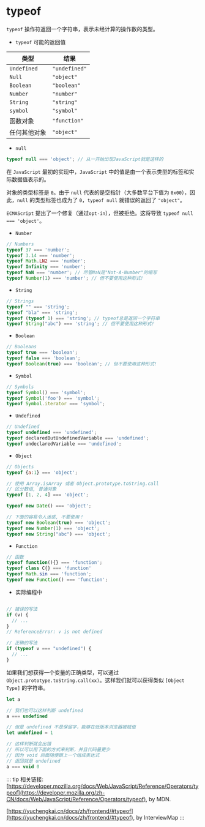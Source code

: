 # typeof

`typeof` 操作符返回一个字符串，表示未经计算的操作数的类型。

- `typeof` 可能的返回值

类型                        | 结果
-------                     | -------
`Undefined`                   | `"undefined"`
`Null`                        | `"object"`
`Boolean`                     | `"boolean"`
`Number`                      | `"number"`
`String`                      | `"string"`
`symbol`                       | `"symbol"`
函数对象                     | `"function"`
任何其他对象                  | `"object"`

- `null`

```js
typeof null === 'object'; // 从一开始出现JavaScript就是这样的
```

在 `JavaScript` 最初的实现中，`JavaScript` 中的值是由一个表示类型的标签和实际数据值表示的。

对象的类型标签是 `0`。由于 `null` 代表的是空指针（大多数平台下值为 `0x00`），因此，`null` 的类型标签也成为了 `0`，`typeof null` 就错误的返回了 `"object"`。

`ECMAScript` 提出了一个修复（通过`opt-in`），但被拒绝。这将导致 `typeof null === 'object'`。

- `Number`

```js
// Numbers
typeof 37 === 'number';
typeof 3.14 === 'number';
typeof Math.LN2 === 'number';
typeof Infinity === 'number';
typeof NaN === 'number'; // 尽管NaN是"Not-A-Number"的缩写
typeof Number(1) === 'number'; // 但不要使用这种形式!
```

- `String`

```js
// Strings
typeof "" === 'string';
typeof "bla" === 'string';
typeof (typeof 1) === 'string'; // typeof总是返回一个字符串
typeof String("abc") === 'string'; // 但不要使用这种形式!
```

- `Boolean`

```js
// Booleans
typeof true === 'boolean';
typeof false === 'boolean';
typeof Boolean(true) === 'boolean'; // 但不要使用这种形式!
```

- `Symbol`

```js
// Symbols
typeof Symbol() === 'symbol';
typeof Symbol('foo') === 'symbol';
typeof Symbol.iterator === 'symbol';
```

- `Undefined`

```js
// Undefined
typeof undefined === 'undefined';
typeof declaredButUndefinedVariable === 'undefined';
typeof undeclaredVariable === 'undefined'; 
```

- `Object`

```js
// Objects
typeof {a:1} === 'object';

// 使用 Array.isArray 或者 Object.prototype.toString.call
// 区分数组, 普通对象
typeof [1, 2, 4] === 'object';

typeof new Date() === 'object';

// 下面的容易令人迷惑, 不要使用！
typeof new Boolean(true) === 'object';
typeof new Number(1) === 'object';
typeof new String("abc") === 'object';
```

- `Function`

```js
// 函数
typeof function(){} === 'function';
typeof class C{} === 'function'
typeof Math.sin === 'function';
typeof new Function() === 'function';
```

- 实际编程中

```js

// 错误的写法
if (v) {
  // ...
}
// ReferenceError: v is not defined

// 正确的写法
if (typeof v === "undefined") {
  // ...
}
```

如果我们想获得一个变量的正确类型，可以通过 `Object.prototype.toString.call(xx)`。这样我们就可以获得类似 `[Object Type]` 的字符串。

```js
let a

// 我们也可以这样判断 undefined
a === undefined

// 但是 undefined 不是保留字，能够在低版本浏览器被赋值
let undefined = 1

// 这样判断就会出错
// 所以可以用下面的方式来判断，并且代码量更少
// 因为 void 后面随便跟上一个组成表达式
// 返回就是 undefined
a === void 0
```

::: tip 相关链接:
[https://developer.mozilla.org/docs/Web/JavaScript/Reference/Operators/typeof](https://developer.mozilla.org/zh-CN/docs/Web/JavaScript/Reference/Operators/typeof), by MDN.

[https://yuchengkai.cn/docs/zh/frontend/#typeof](https://yuchengkai.cn/docs/zh/frontend/#typeof), by InterviewMap
:::